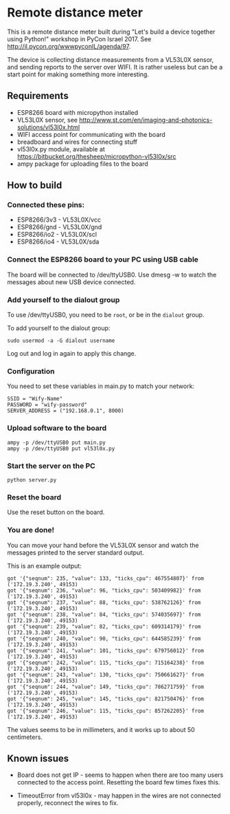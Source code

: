 # Remote distance meter

This is a remote distance meter built during "Let's build a device
together using Python!" workshop in PyCon Israel 2017. See
http://il.pycon.org/wwwpyconIL/agenda/97.

The device is collecting distance measurements from a VL53L0X sensor,
and sending reports to the server over WIFI. It is rather useless but
can be a start point for making something more interesting.

## Requirements

- ESP8266 board with micropython installed
- VL53L0X sensor, see
  http://www.st.com/en/imaging-and-photonics-solutions/vl53l0x.html
- WIFI access point for communicating with the board
- breadboard and wires for connecting stuff
- vl53l0x.py module, available at
  https://bitbucket.org/thesheep/micropython-vl53l0x/src
- ampy package for uploading files to the board

## How to build

### Connected these pins:
   - ESP8266/3v3 - VL53L0X/vcc
   - ESP8266/gnd - VL53L0X/gnd
   - ESP8266/io2 - VL53L0X/scl
   - ESP8266/io4 - VL53L0X/sda

### Connect the ESP8266 board to your PC using USB cable

The board will be connected to /dev/ttyUSB0. Use dmesg -w to watch the
messages about new USB device connected.

### Add yourself to the dialout group

To use /dev/ttyUSB0, you need to be ```root```, or be in the
```dialout``` group.

To add yourself to the dialout group:

    sudo usermod -a -G dialout username

Log out and log in again to apply this change.

### Configuration

You need to set these variables in main.py to match your network:

    SSID = "Wify-Name"
    PASSWORD = "wify-password"
    SERVER_ADDRESS = ("192.168.0.1", 8000)

### Upload software to the board

    ampy -p /dev/ttyUSB0 put main.py
    ampy -p /dev/ttyUSB0 put vl53l0x.py

### Start the server on the PC

    python server.py

### Reset the board

Use the reset button on the board.

### You are done!

You can move your hand before the VL53L0X sensor and watch the messages
printed to the server standard output.

This is an example output:

    got '{"seqnum": 235, "value": 133, "ticks_cpu": 467554807}' from ('172.19.3.240', 49153)
    got '{"seqnum": 236, "value": 96, "ticks_cpu": 503409982}' from ('172.19.3.240', 49153)
    got '{"seqnum": 237, "value": 88, "ticks_cpu": 538762126}' from ('172.19.3.240', 49153)
    got '{"seqnum": 238, "value": 84, "ticks_cpu": 574035697}' from ('172.19.3.240', 49153)
    got '{"seqnum": 239, "value": 82, "ticks_cpu": 609314179}' from ('172.19.3.240', 49153)
    got '{"seqnum": 240, "value": 90, "ticks_cpu": 644585239}' from ('172.19.3.240', 49153)
    got '{"seqnum": 241, "value": 101, "ticks_cpu": 679756012}' from ('172.19.3.240', 49153)
    got '{"seqnum": 242, "value": 115, "ticks_cpu": 715164238}' from ('172.19.3.240', 49153)
    got '{"seqnum": 243, "value": 130, "ticks_cpu": 750661627}' from ('172.19.3.240', 49153)
    got '{"seqnum": 244, "value": 149, "ticks_cpu": 786271759}' from ('172.19.3.240', 49153)
    got '{"seqnum": 245, "value": 145, "ticks_cpu": 821750476}' from ('172.19.3.240', 49153)
    got '{"seqnum": 246, "value": 115, "ticks_cpu": 857262205}' from ('172.19.3.240', 49153)

The values seems to be in millimeters, and it works up to about 50
centimeters.

## Known issues

- Board does not get IP - seems to happen when there are too many users
  connected to the access point. Resetting the board few times fixes
  this.

- TimeoutError from vl53l0x - may happen in the wires are not connected
  properly, reconnect the wires to fix.
